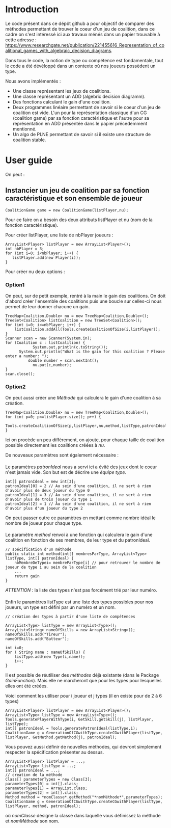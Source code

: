 # Introduction

Le code présent dans ce dépôt github a pour objectif de comparer des méthodes permettant de trouver le coeur d'un jeu de coalition, dans ce cadre on s'est intéressé ici aux 
travaux ménés dans un papier trouvable à cette adresse : https://www.researchgate.net/publication/221455616_Representation_of_coalitional_games_with_algebraic_decision_diagrams.

Dans tous le code, la notion de type ou compétence est fondamentale, tout le code a été dévéloppé dans un contexte où nos joueurs possèdent un type.

Nous avons implémentés :
- Une classe représentant les jeux de coalitions.
- Une classe représentant un ADD (algebric decision diagramm).
- Des fonctions calculant le gain d'une coalition.
- Deux programmes linéaire permettant de savoir si le coeur d'un jeu de coalition est vide. L'un pour la représentation classique d'un CG (coalition game) par sa fonction caractéristique et l'autre pour sa représentation en ADD présentée dans le papier précedemment mentionné.
- Un algo de PLNE permettant de savoir si il existe une structure de coalition stable.

# User guide

On peut :

## Instancier un jeu de coalition par sa fonction caractéristique et son ensemble de joueur

`
CoalitionGame game = new CoalitionGame(listPlayer,nu);
`

Pour ce faire on a besoin des deux attributs listPlayer et nu (nom de la fonction caractéristique).

Pour créer listPlayer, une liste de nbPlayer joueurs :

```
ArrayList<Player> listPlayer = new ArrayList<Player>();
int nbPlayer = 3;
for (int i=0; i<nbPlayer; i++) {  
   listPlayer.add(new Player(i));  
}  
```

Pour créer nu deux options :

### Option1 
On peut, sur de petit exemple, rentré à la main le gain des coalitions. On doit d'abord créer l'ensemble des coalitions puis une boucle sur celles-ci nous permet de leur donner chacune un gain.
```		
TreeMap<Coalition,Double> nu = new TreeMap<Coalition,Double>();
TreeSet<Coalition> listCoalition = new TreeSet<Coalition>();
for (int i=0; i<=nbPlayer; i++) {
    listCoalition.addAll(Tools.createCoalitionOfSize(i,listPlayer));
}
Scanner scan = new Scanner(System.in);
for (Coalition c : listCoalition) {
			System.out.println(c.toString());
      System.out.println("What is the gain for this coalition ? Please enter a number: ");
		  double number = scan.nextInt();
			nu.put(c,number);
}
scan.close();
```
### Option2
On peut aussi créer une *Méthode* qui calculera le gain d'une coalition à sa création.
```
TreeMap<Coalition,Double> nu = new TreeMap<Coalition,Double>();
for (int p=0; p<=listPlayer.size(); p++) {
    Tools.createCoalitionOfSize(p,listPlayer,nu,method,listType,patronIdeal);
}
```

Ici on procède un peu différement, on ajoute, pour chaque taille de coalition possible directement les coalitions créées à *nu*.

De nouveaux paramètres sont également nécessaire :
####
Le paramètres *patronIdeal* nous a servi ici a évité des jeux dont le coeur n'est jamais vide. Son but est de décrire une _équipe_ _type_. 
```
int[] patronIdeal = new int[3];
patronIdeal[0] = 2 // Au sein d'une coalition, il ne sert à rien d'avoir plus de deux joueur du type 0
patronIdeal[1] = 3 // Au sein d'une coalition, il ne sert à rien d'avoir plus de trois joueur du type 1
patronIdeal[2] = 1 // Au sein d'une coalition, il ne sert à rien d'avoir plus d'un joueur du type 2
```
On peut passer outre ce paramètres en mettant comme nombre idéal le nombre de joueur pour chaque type.
####
Le paramètre *method* renvoi à une fonction qui calculera le gain d'une coalition en fonction de ses membres, de leur type et du patronIdeal.
```
// spécification d'un méthode
public static int method(int[] membresParType, ArrayList<Type> listType, int[] patronIdeal) {
    nbMembreDeTypei= membreParType[i] // pour retrouver le nombre de joueur de type i au sein de la coalition
    ...
    return gain
}
```
_ATTENTION_ : la liste des types n'est pas forcément trié par leur numéro.
####
Enfin le paramètres listType est une liste des types possibles pour nos joueurs, un type est défini par un numéro et un nom.
```
// création des types à partir d'une liste de compétences

ArrayList<Type> listType = new ArrayList<Type>();
ArrayList<String> nameOfSkills = new ArrayList<String>();
nameOfSkills.add("Tireur");
nameOfSkills.add("Batteur");

int i=0;
for ( String name : nameOfSkills) {
    listType.add(new Type(i,name));
    i++;
}
```

Il est possible de réutiliser des *méthodes* déjà existante (dans le Package *GainFunction*). Mais elle ne marcheront que pour les types pour lesquelles elles ont été créées.

Voici comment les utiliser pour i joueur et j types (il en existe pour de 2 à 6 types)
```
ArrayList<Player> listPlayer = new ArrayList<Player>();
ArrayList<Type> listType = new ArrayList<Type>();
Tools.generatePlayerWithType(i, GetSkill.getSkill(j), listPlayer, listType);
int[] patronIdeal = Tools.generatePatronIdeal(listType,i);
CoalitionGame g = GenerationOfCGwithType.createCGwithPlayer(listType, listPlayer, GetMethod.getMethod(j), patronIdeal);
```

Vous pouvez aussi définir de nouvelles méthodes, qui devront simplement respecter la spécification présenter au dessus.
```
ArrayList<Player> listPlayer = ...;
ArrayList<Type> listType = ...;
int[] patronIdeal = ...;
// creation de la méthode
Class[] parameterTypes = new Class[3];
parameterTypes[0] = int[].class;
parameterTypes[1] = ArrayList.class;
parameterTypes[2] = int[].class;
Method method = *nomClasse*.getMethod("*nomMéthode*",parameterTypes);
CoalitionGame g = GenerationOfCGwithType.createCGwithPlayer(listType, listPlayer, method, patronIdeal);
```
où *nomClasse* désigne la classe dans laquelle vous définissez la méthode et *nomMéthode* son nom.
